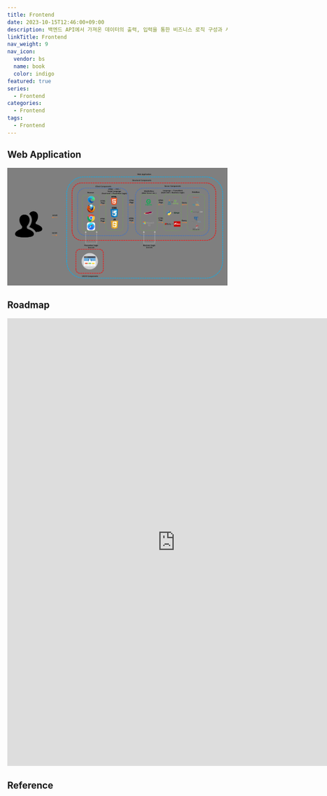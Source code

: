 ```yaml
---
title: Frontend
date: 2023-10-15T12:46:00+09:00
description: 백엔드 API에서 가져온 데이터의 출력, 입력을 통한 비즈니스 로직 구성과 사용자와 대화하는 사용자 인터페이스 부분
linkTitle: Frontend
nav_weight: 9
nav_icon:
  vendor: bs
  name: book
  color: indigo
featured: true
series:
  - Frontend
categories:
  - Frontend
tags:
  - Frontend
---
```


## Web Application

![Web Application](web-application.png?width=1280px#center)

## Roadmap

<p align="center">
<iframe width="768" height="1024" src="https://roadmap.sh/frontend?s=652b754df43a58c923ce9d26" frameborder="0" allow="accelerometer; autoplay; encrypted-media; gyroscope; picture-in-picture" allowfullscreen></iframe>
</p>

## Reference
